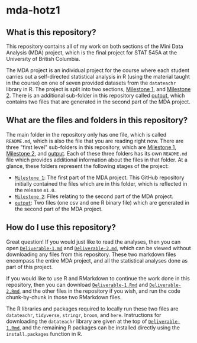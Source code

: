 # mda-hotz1

## What is this repository?

This repository contains all of my work on both sections of the Mini Data Analysis (MDA) project, which is the final project for STAT 545A at the University of British Columbia. 

The MDA project is an individual project for the course where each student carries out a self-directed statistical analysis in R (using the material taught in the course) on one of seven provided datasets from the `datateachr` library in R. The project is split into two sections, [Milestone 1](https://github.com/stat545ubc-2023/mda-hotz1/tree/main/Milestone%201), and [Milestone 2](https://github.com/stat545ubc-2023/mda-hotz1/tree/main/Milestone%202). There is an additional sub-folder in this repository called [output](https://github.com/stat545ubc-2023/mda-hotz1/tree/main/output), which contains two files that are generated in the second part of the MDA project.

## What are the files and folders in this repository?

The main folder in the repository only has one file, which is called `README.md`, which is also the file that you are reading right now. There are three "first level" sub-folders in this repository, which are [Milestone 1](https://github.com/stat545ubc-2023/mda-hotz1/tree/main/Milestone%201), [Milestone 2](https://github.com/stat545ubc-2023/mda-hotz1/tree/main/Milestone%202), and [output](https://github.com/stat545ubc-2023/mda-hotz1/tree/main/output). Each of these three folders has its own `README.md` file which provides additional information about the files in that folder. At a glance, these folders represent the following stages of the project:
- [`Milestone 1`](https://github.com/stat545ubc-2023/mda-hotz1/tree/main/Milestone%201): The first part of the MDA project. This GitHub repository initially contained the files which are in this folder, which is reflected in the release `m1.0`.
- [`Milestone 2`](https://github.com/stat545ubc-2023/mda-hotz1/tree/main/Milestone%202): Files relating to the second part of the MDA project.
- [`output`](https://github.com/stat545ubc-2023/mda-hotz1/tree/main/output): Two files (one csv and one R binary file) which are generated in the second part of the MDA project.

## How do I use this repository?

Great question! If you would just like to read the analyses, then you can open [`Deliverable-1.md`](https://github.com/stat545ubc-2023/mda-hotz1/blob/main/Milestone%201/Deliverable-1.md) and [`Deliverable-2.md`](https://github.com/stat545ubc-2023/mda-hotz1/blob/main/Milestone%202/Deliverable-2.md), which can be viewed without downloading any files from this repository. These two markdown files encompass the entire MDA project, and all the statistical analyses done as part of this project.

If you would like to use R and RMarkdown to continue the work done in this repository, then you can download [`Deliverable-1.Rmd`](https://github.com/stat545ubc-2023/mda-hotz1/blob/main/Milestone%201/Deliverable-1.Rmd) and [`Deliverable-2.Rmd`](https://github.com/stat545ubc-2023/mda-hotz1/blob/main/Milestone%202/Deliverable-2.Rmd), and the other files in the repository if you wish, and run the code chunk-by-chunk in those two RMarkdown files.

The R libraries and packages required to locally run these two files are `datateachr`, `tidyverse`, `stringr`, `broom`, and `here`. Instructions for downloading the `datateachr` library are given at the top of [`Deliverable-1.Rmd`](https://github.com/stat545ubc-2023/mda-hotz1/blob/main/Milestone%201/Deliverable-1.Rmd), and the remaining R packages can be installed directly using the `install.packages` function in R.
